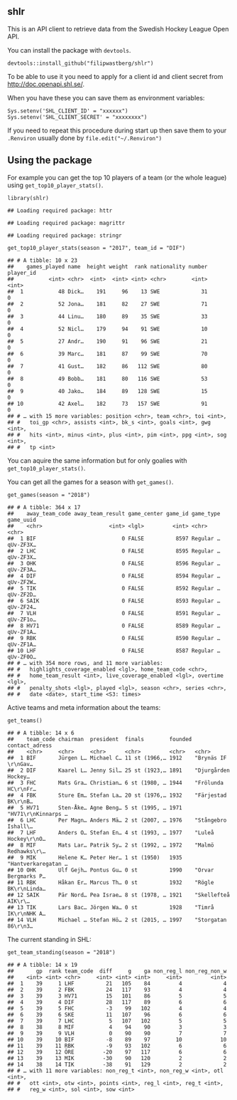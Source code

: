 shlr
----

This is an API client to retrieve data from the Swedish Hockey League
Open API.

You can install the package with `devtools`.

    devtools::install_github("filipwastberg/shlr")

To be able to use it you need to apply for a client id and client secret
from
<a href="http://doc.openapi.shl.se/" class="uri">http://doc.openapi.shl.se/</a>.

When you have these you can save them as environment variables:

    Sys.setenv('SHL_CLIENT_ID' = "xxxxxx")
    Sys.setenv('SHL_CLIENT_SECRET' = "xxxxxxxx")

If you need to repeat this procedure during start up then save them to
your `.Renviron` usually done by `file.edit("~/.Renviron")`

Using the package
-----------------

For example you can get the top 10 players of a team (or the whole
league) using `get_top10_player_stats()`.

    library(shlr)

    ## Loading required package: httr

    ## Loading required package: magrittr

    ## Loading required package: stringr

    get_top10_player_stats(season = "2017", team_id = "DIF")

    ## # A tibble: 10 x 23
    ##    games_played name  height weight  rank nationality number player_id
    ##           <int> <chr>  <int>  <int> <int> <chr>        <int>     <int>
    ##  1           48 Dick…    191     96    13 SWE             31         0
    ##  2           52 Jona…    181     82    27 SWE             71         0
    ##  3           44 Linu…    180     89    35 SWE             33         0
    ##  4           52 Nicl…    179     94    91 SWE             10         0
    ##  5           27 Andr…    190     91    96 SWE             21         0
    ##  6           39 Marc…    181     87    99 SWE             70         0
    ##  7           41 Gust…    182     86   112 SWE             80         0
    ##  8           49 Bobb…    181     80   116 SWE             53         0
    ##  9           40 Jako…    184     89   128 SWE             15         0
    ## 10           42 Axel…    182     73   157 SWE             91         0
    ## # … with 15 more variables: position <chr>, team <chr>, toi <int>,
    ## #   toi_gp <chr>, assists <int>, bk_s <int>, goals <int>, gwg <int>,
    ## #   hits <int>, minus <int>, plus <int>, pim <int>, ppg <int>, sog <int>,
    ## #   tp <int>

You can aquire the same information but for only goalies with
`get_top10_player_stats()`.

You can get all the games for a season with `get_games()`.

    get_games(season = "2018")

    ## # A tibble: 364 x 17
    ##    away_team_code away_team_result game_center game_id game_type game_uuid
    ##    <chr>                     <int> <lgl>         <int> <chr>     <chr>    
    ##  1 BIF                           0 FALSE          8597 Regular … qUv-ZF3X…
    ##  2 LHC                           0 FALSE          8595 Regular … qUv-ZF3X…
    ##  3 OHK                           0 FALSE          8596 Regular … qUv-ZF3A…
    ##  4 DIF                           0 FALSE          8594 Regular … qUv-ZF2W…
    ##  5 TIK                           0 FALSE          8592 Regular … qUv-ZF2D…
    ##  6 SAIK                          0 FALSE          8593 Regular … qUv-ZF24…
    ##  7 VLH                           0 FALSE          8591 Regular … qUv-ZF1o…
    ##  8 HV71                          0 FALSE          8589 Regular … qUv-ZF1A…
    ##  9 RBK                           0 FALSE          8590 Regular … qUv-ZF1A…
    ## 10 LHF                           0 FALSE          8587 Regular … qUv-ZF0O…
    ## # … with 354 more rows, and 11 more variables:
    ## #   highlights_coverage_enabled <lgl>, home_team_code <chr>,
    ## #   home_team_result <int>, live_coverage_enabled <lgl>, overtime <lgl>,
    ## #   penalty_shots <lgl>, played <lgl>, season <chr>, series <chr>,
    ## #   date <date>, start_time <S3: times>

Active teams and meta information about the teams:

    get_teams()

    ## # A tibble: 14 x 6
    ##    team_code chairman  president  finals        founded contact_adress     
    ##    <chr>     <chr>     <chr>      <chr>         <chr>   <chr>              
    ##  1 BIF       Jürgen L… Michael C… 11 st (1966,… 1912    "Brynäs IF \r\nGav…
    ##  2 DIF       Kaarel L… Jenny Sil… 25 st (1923,… 1891    "Djurgården Hockey…
    ##  3 FHC       Mats Gra… Christian… 6 st (1980, … 1944    "Frölunda HC\r\nFr…
    ##  4 FBK       Sture Em… Stefan La… 20 st (1976,… 1932    "Färjestad BK\r\nB…
    ##  5 HV71      Sten-Åke… Agne Beng… 5 st (1995, … 1971    "HV71\r\nKinnarps …
    ##  6 LHC       Per Magn… Anders Mä… 2 st (2007, … 1976    "Stångebro Ishall\…
    ##  7 LHF       Anders O… Stefan En… 4 st (1993, … 1977    "Luleå Hockey\r\nO…
    ##  8 MIF       Mats Lar… Patrik Sy… 2 st (1992, … 1972    "Malmö Redhawks\r\…
    ##  9 MIK       Helene K… Peter Her… 1 st (1950)   1935    "Hantverkaregatan …
    ## 10 OHK       Ulf Gejh… Pontus Gu… 0 st          1990    "Orvar Bergmarks P…
    ## 11 RBK       Håkan Er… Marcus Th… 0 st          1932    "Rögle BK\r\nLinda…
    ## 12 SAIK      Pär Nord… Pea Israe… 8 st (1978, … 1921    "Skellefteå AIK\r\…
    ## 13 TIK       Lars Bac… Jörgen Wa… 0 st          1928    "Timrå IK\r\nNHK A…
    ## 14 VLH       Michael … Stefan Hö… 2 st (2015, … 1997    "Storgatan 86\r\n3…

The current standing in SHL:

    get_team_standing(season = "2018")

    ## # A tibble: 14 x 19
    ##       gp  rank team_code  diff     g    ga non_reg_l non_reg_non_w
    ##    <int> <int> <chr>     <int> <int> <int>     <int>         <int>
    ##  1    39     1 LHF          21   105    84         4             4
    ##  2    39     2 FBK          24   117    93         4             4
    ##  3    39     3 HV71         15   101    86         5             5
    ##  4    39     4 DIF          28   117    89         6             6
    ##  5    39     5 FHC          -3    99   102         4             4
    ##  6    39     6 SKE          11   107    96         6             6
    ##  7    39     7 LHC           5   107   102         5             5
    ##  8    38     8 MIF           4    94    90         3             3
    ##  9    39     9 VLH           0    90    90         7             7
    ## 10    39    10 BIF          -8    89    97        10            10
    ## 11    39    11 RBK          -9    93   102         6             6
    ## 12    39    12 ÖRE         -20    97   117         6             6
    ## 13    39    13 MIK         -30    90   120         2             2
    ## 14    38    14 TIK         -38    91   129         2             2
    ## # … with 11 more variables: non_reg_t <int>, non_reg_w <int>, otl <int>,
    ## #   ott <int>, otw <int>, points <int>, reg_l <int>, reg_t <int>,
    ## #   reg_w <int>, sol <int>, sow <int>
